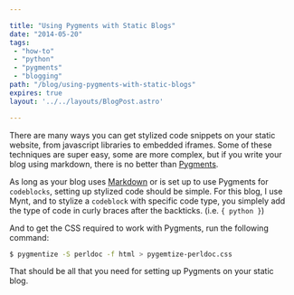 ```yaml
---

title: "Using Pygments with Static Blogs"
date: "2014-05-20"
tags:
 - "how-to"
 - "python"
 - "pygments"
 - "blogging"
path: "/blog/using-pygments-with-static-blogs"
expires: true
layout: '../../layouts/BlogPost.astro'

---
```


There are many ways you can get stylized code snippets on your static website, from javascript libraries to embedded iframes. Some of these techniques are super easy, some are more complex, but if you write your blog using markdown, there is no better than [Pygments](http://pygments.org/).

As long as your blog uses [Markdown](http://daringfireball.net/projects/markdown/) or is set up to use Pygments for `codeblocks`, setting up stylized code should be simple. For this blog, I use Mynt, and to stylize a `codeblock` with specific code type, you simplely add the type of code in curly braces after the backticks. (i.e. `{ python }`)

And to get the CSS required to work with Pygments, run the following command:

```bash
$ pygmentize -S perldoc -f html > pygemtize-perldoc.css
```

That should be all that you need for setting up Pygments on your static blog.
